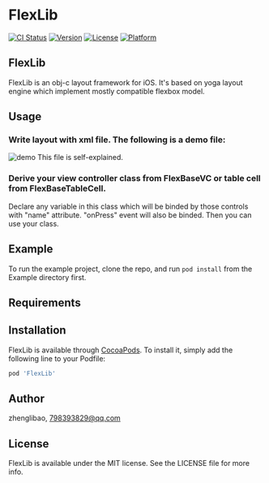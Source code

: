 # FlexLib

[![CI Status](http://img.shields.io/travis/zhenglibao/FlexLib.svg?style=flat)](https://travis-ci.org/zhenglibao/FlexLib)
[![Version](https://img.shields.io/cocoapods/v/FlexLib.svg?style=flat)](http://cocoapods.org/pods/FlexLib)
[![License](https://img.shields.io/cocoapods/l/FlexLib.svg?style=flat)](http://cocoapods.org/pods/FlexLib)
[![Platform](https://img.shields.io/cocoapods/p/FlexLib.svg?style=flat)](http://cocoapods.org/pods/FlexLib)

## FlexLib

FlexLib is an obj-c layout framework for iOS. It's based on yoga layout engine which implement  mostly compatible flexbox model.

## Usage

### Write layout with xml file. The following is a demo file:
![demo](https://raw.githubusercontent.com/zhenglibao/FlexLib/master/Doc/res/xmldemo.png)
This file is self-explained.

### Derive your view controller class from FlexBaseVC or table cell from FlexBaseTableCell.
Declare any variable in this class which will be binded by those controls with "name" attribute. "onPress" event will also be binded.
Then you can use your class.

## Example

To run the example project, clone the repo, and run `pod install` from the Example directory first.

## Requirements

## Installation

FlexLib is available through [CocoaPods](http://cocoapods.org). To install
it, simply add the following line to your Podfile:

```ruby
pod 'FlexLib'
```

## Author

zhenglibao, 798393829@qq.com

## License

FlexLib is available under the MIT license. See the LICENSE file for more info.
